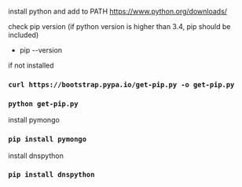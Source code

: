 install python and add to PATH https://www.python.org/downloads/

check pip version (if python version is higher than 3.4, pip should be included)
- pip --version

if not installed
### `curl https://bootstrap.pypa.io/get-pip.py -o get-pip.py`
### `python get-pip.py`

install pymongo
### `pip install pymongo`

install dnspython
### `pip install dnspython`